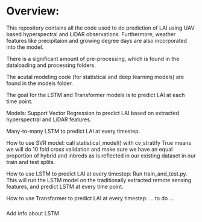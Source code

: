 # Overview:
This repository contains all the code used to do prediction of LAI using UAV based hyperspectral and LiDAR observations.
Furthermore, weather features like precipitaion and growing degree days are also incorporated into the model.

There is a significant amount of pre-processing, which is found in the dataloading and processing folders. 

The acutal modeling code (for statistical and deep learning models) are found in the models folder. 

The goal for the LSTM and Transformer models is to predict LAI at each time point. 

Models:
Support Vector Regression to predict LAI based on extracted hyperspectral and LiDAR features.

Many-to-many LSTM to predict LAI at every timestep. 

How to use SVR model:
call statistical_model() with cv_stratify True means we will do 10 fold cross validation and make sure we have an equal proportion of hybrid and inbreds as is reflected in our existing dataset in our train and test splits.

How to use LSTM to predict LAI at every timestep:
Run train_and_test.py.
This will run the LSTM model on the traditionally extracted remote sensing features, and predict LSTM at every time point. 

How to use Transformer to predict LAI at every timestep:
... to do ...

### 
Add info about LSTM